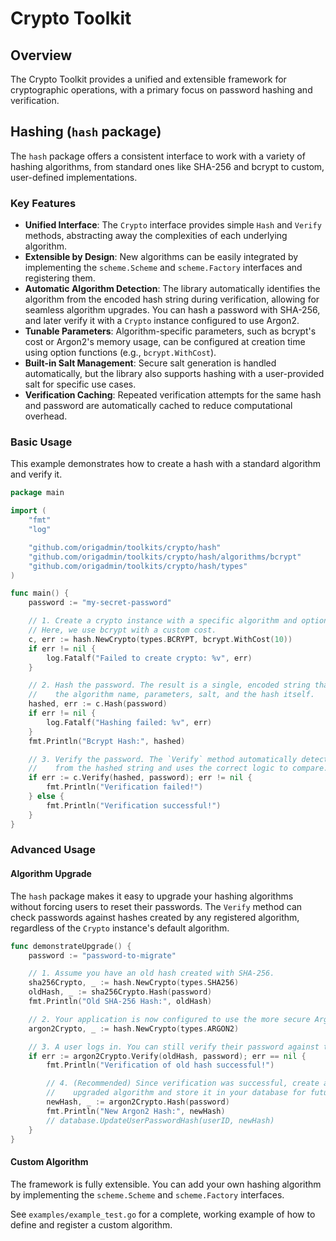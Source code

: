 # Crypto Toolkit

## Overview

The Crypto Toolkit provides a unified and extensible framework for cryptographic operations, with a primary focus on password hashing and verification.

## Hashing (`hash` package)

The `hash` package offers a consistent interface to work with a variety of hashing algorithms, from standard ones like SHA-256 and bcrypt to custom, user-defined implementations.

### Key Features

- **Unified Interface**: The `Crypto` interface provides simple `Hash` and `Verify` methods, abstracting away the complexities of each underlying algorithm.
- **Extensible by Design**: New algorithms can be easily integrated by implementing the `scheme.Scheme` and `scheme.Factory` interfaces and registering them.
- **Automatic Algorithm Detection**: The library automatically identifies the algorithm from the encoded hash string during verification, allowing for seamless algorithm upgrades. You can hash a password with SHA-256, and later verify it with a `Crypto` instance configured to use Argon2.
- **Tunable Parameters**: Algorithm-specific parameters, such as bcrypt's cost or Argon2's memory usage, can be configured at creation time using option functions (e.g., `bcrypt.WithCost`).
- **Built-in Salt Management**: Secure salt generation is handled automatically, but the library also supports hashing with a user-provided salt for specific use cases.
- **Verification Caching**: Repeated verification attempts for the same hash and password are automatically cached to reduce computational overhead.

### Basic Usage

This example demonstrates how to create a hash with a standard algorithm and verify it.

```go
package main

import (
	"fmt"
	"log"

	"github.com/origadmin/toolkits/crypto/hash"
	"github.com/origadmin/toolkits/crypto/hash/algorithms/bcrypt"
	"github.com/origadmin/toolkits/crypto/hash/types"
)

func main() {
	password := "my-secret-password"

	// 1. Create a crypto instance with a specific algorithm and options.
	// Here, we use bcrypt with a custom cost.
	c, err := hash.NewCrypto(types.BCRYPT, bcrypt.WithCost(10))
	if err != nil {
		log.Fatalf("Failed to create crypto: %v", err)
	}

	// 2. Hash the password. The result is a single, encoded string that contains
	//    the algorithm name, parameters, salt, and the hash itself.
	hashed, err := c.Hash(password)
	if err != nil {
		log.Fatalf("Hashing failed: %v", err)
	}
	fmt.Println("Bcrypt Hash:", hashed)

	// 3. Verify the password. The `Verify` method automatically detects the algorithm
	//    from the hashed string and uses the correct logic to compare.
	if err := c.Verify(hashed, password); err != nil {
		fmt.Println("Verification failed!")
	} else {
		fmt.Println("Verification successful!")
	}
}
```

### Advanced Usage

#### Algorithm Upgrade

The `hash` package makes it easy to upgrade your hashing algorithms without forcing users to reset their passwords. The `Verify` method can check passwords against hashes created by any registered algorithm, regardless of the `Crypto` instance's default algorithm.

```go
func demonstrateUpgrade() {
	password := "password-to-migrate"

	// 1. Assume you have an old hash created with SHA-256.
	sha256Crypto, _ := hash.NewCrypto(types.SHA256)
	oldHash, _ := sha256Crypto.Hash(password)
	fmt.Println("Old SHA-256 Hash:", oldHash)

	// 2. Your application is now configured to use the more secure Argon2 algorithm.
	argon2Crypto, _ := hash.NewCrypto(types.ARGON2)

	// 3. A user logs in. You can still verify their password against the old SHA-256 hash.
	if err := argon2Crypto.Verify(oldHash, password); err == nil {
		fmt.Println("Verification of old hash successful!")

		// 4. (Recommended) Since verification was successful, create a new hash with the
		//    upgraded algorithm and store it in your database for future logins.
		newHash, _ := argon2Crypto.Hash(password)
		fmt.Println("New Argon2 Hash:", newHash)
		// database.UpdateUserPasswordHash(userID, newHash)
	}
}
```

#### Custom Algorithm

The framework is fully extensible. You can add your own hashing algorithm by implementing the `scheme.Scheme` and `scheme.Factory` interfaces.

See `examples/example_test.go` for a complete, working example of how to define and register a custom algorithm.
